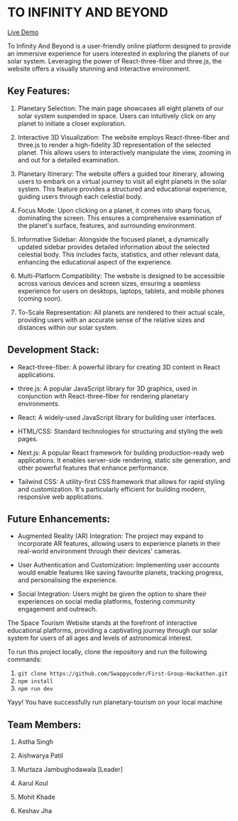 # TO INFINITY AND BEYOND

[Live Demo](https://planetary-tourism.vercel.app)

To Infinity And Beyond is a user-friendly online platform designed to provide an immersive experience for users interested in exploring the planets of our solar system. Leveraging the power of React-three-fiber and three.js, the website offers a visually stunning and interactive environment.

## Key Features:

1. Planetary Selection: The main page showcases all eight planets of our solar system suspended in space. Users can intuitively click on any planet to initiate a closer exploration.

2. Interactive 3D Visualization: The website employs React-three-fiber and three.js to render a high-fidelity 3D representation of the selected planet. This allows users to interactively manipulate the view, zooming in and out for a detailed examination.

3. Planetary Itinerary: The website offers a guided tour itinerary, allowing users to embark on a virtual journey to visit all eight planets in the solar system. This feature provides a structured and educational experience, guiding users through each celestial body.

4. Focus Mode: Upon clicking on a planet, it comes into sharp focus, dominating the screen. This ensures a comprehensive examination of the planet's surface, features, and surrounding environment.

5. Informative Sidebar: Alongside the focused planet, a dynamically updated sidebar provides detailed information about the selected celestial body. This includes facts, statistics, and other relevant data, enhancing the educational aspect of the experience.

6. Multi-Platform Compatibility: The website is designed to be accessible across various devices and screen sizes, ensuring a seamless experience for users on desktops, laptops, tablets, and mobile phones (coming soon).

7. To-Scale Representation: All planets are rendered to their actual scale, providing users with an accurate sense of the relative sizes and distances within our solar system.

## Development Stack:

- React-three-fiber: A powerful library for creating 3D content in React applications.

- three.js: A popular JavaScript library for 3D graphics, used in conjunction with
  React-three-fiber for rendering planetary environments.

- React: A widely-used JavaScript library for building user interfaces.

- HTML/CSS: Standard technologies for structuring and styling the web pages.

- Next.js: A popular React framework for building production-ready web applications. It enables server-side rendering, static site generation, and other powerful features that enhance performance.

- Tailwind CSS: A utility-first CSS framework that allows for rapid styling and customization. It's particularly efficient for building modern, responsive web applications.

## Future Enhancements:

- Augmented Reality (AR) Integration: The project may expand to incorporate AR features, allowing users to experience planets in their real-world environment through their devices' cameras.

- User Authentication and Customization: Implementing user accounts would enable features like saving favourite planets, tracking progress, and personalising the experience.

- Social Integration: Users might be given the option to share their experiences on social media platforms, fostering community engagement and outreach.

The Space Tourism Website stands at the forefront of interactive educational platforms, providing a captivating journey through our solar system for users of all ages and levels of astronomical interest.

To run this project locally, clone the repository and run the following commands:

1. `git clone https://github.com/Swappycoder/First-Group-Hackathon.git`
2. `npm install`
3. `npm run dev`

Yayy! You have successfully run planetary-tourism on your local machine

## Team Members:

1. Astha Singh

2. Aishwarya Patil

3. Murtaza Jambughodawala [Leader]

4. Aarul Koul

5. Mohit Khade

6. Keshav Jha
